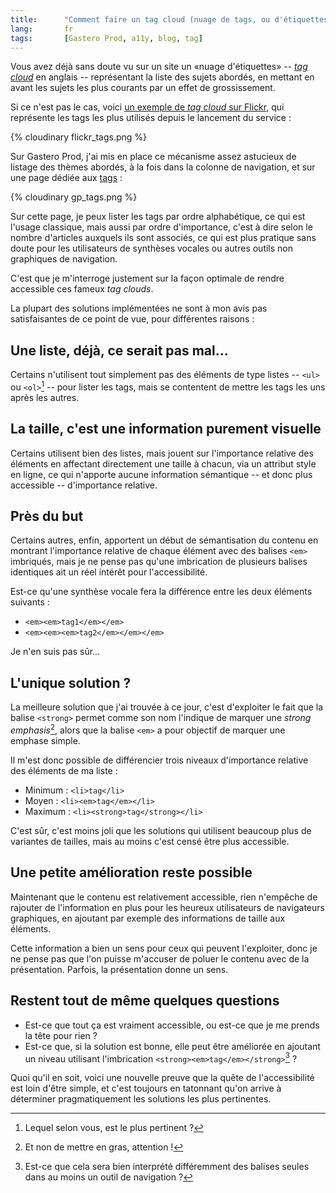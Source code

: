 ```yaml
---
title:      "Comment faire un tag cloud (nuage de tags, ou d'étiquettes) accessible ?"
lang:       fr
tags:       [Gastero Prod, a11y, blog, tag]
---
```


Vous avez déjà sans doute vu sur un site un «nuage d'étiquettes» -- *[tag cloud](http://en.wikipedia.org/wiki/Tag_cloud)* en anglais -- représentant la liste des sujets abordés, en mettant en avant les sujets les plus courants par un effet de grossissement.


Si ce n'est pas le cas, voici [un exemple de *tag cloud* sur Flickr](https://www.flickr.com/photos/tags/), qui représente les tags les plus utilisés depuis le lancement du service :

{% cloudinary flickr_tags.png %}


Sur Gastero Prod, j'ai mis en place ce mécanisme assez astucieux de listage des thèmes abordés, à la fois dans la colonne de navigation, et sur une page dédiée aux [tags](/tags/) :

{% cloudinary gp_tags.png %}


Sur cette page, je peux lister les tags par ordre alphabétique, ce qui est l'usage classique, mais aussi par ordre d'importance, c'est à dire selon le nombre d'articles auxquels ils sont associés, ce qui est plus pratique sans doute pour les utilisateurs de synthèses vocales ou autres outils non graphiques de navigation.

C'est que je m'interroge justement sur la façon optimale de rendre accessible ces fameux *tag clouds*.

La plupart des solutions implémentées ne sont à mon avis pas satisfaisantes de ce point de vue, pour différentes raisons :

## Une liste, déjà, ce serait pas mal...


Certains n'utilisent tout simplement pas des éléments de type listes -- `<ul>` ou `<ol>`[^1] -- pour lister les tags, mais se contentent de mettre les tags les uns après les autres.

## La taille, c'est une information purement visuelle


Certains utilisent bien des listes, mais jouent sur l'importance relative des éléments en affectant directement une taille à chacun, via un attribut style en ligne, ce qui n'apporte aucune information sémantique -- et donc plus accessible -- d'importance relative.

## Près du but


Certains autres, enfin, apportent un début de sémantisation du contenu en montrant l'importance relative de chaque élément avec des balises `<em>` imbriqués, mais je ne pense pas qu'une imbrication de plusieurs balises identiques ait un réel intérêt pour l'accessibilité.

Est-ce qu'une synthèse vocale fera la différence entre les deux éléments suivants :

- `<em><em>tag1</em></em>`
- `<em><em><em>tag2</em></em></em>`

Je n'en suis pas sûr...

## L'unique solution ?


La meilleure solution que j'ai trouvée à ce jour, c'est d'exploiter le fait que la balise `<strong>` permet comme son nom l'indique de marquer une *strong emphasis*[^2], alors que la balise `<em>` a pour objectif de marquer une emphase simple.

Il m'est donc possible de différencier trois niveaux d'importance relative des éléments de ma liste :

- Minimum : `<li>tag</li>`
- Moyen : `<li><em>tag</em></li>`
- Maximum : `<li><strong>tag</strong></li>`

C'est sûr, c'est moins joli que les solutions qui utilisent beaucoup plus de variantes de tailles, mais au moins c'est censé être plus accessible.

## Une petite amélioration reste possible


Maintenant que le contenu est relativement accessible, rien n'empêche de rajouter de l'information en plus pour les heureux utilisateurs de navigateurs graphiques, en ajoutant par exemple des informations de taille aux éléments.

Cette information a bien un sens pour ceux qui peuvent l'exploiter, donc je ne pense pas que l'on puisse m'accuser de poluer le contenu avec de la présentation. Parfois, la présentation donne un sens.

## Restent tout de même quelques questions



- Est-ce que tout ça est vraiment accessible, ou est-ce que je me prends la tête pour rien ?
- Est-ce que, si la solution est bonne, elle peut être améliorée en ajoutant un niveau utilisant l'imbrication `<strong><em>tag</em></strong>`[^3] ?

Quoi qu'il en soit, voici une nouvelle preuve que la quête de l'accessibilité est loin d'être simple, et c'est toujours en tatonnant qu'on arrive à déterminer pragmatiquement les solutions les plus pertinentes.


[^1]: Lequel selon vous, est le plus pertinent ?

[^2]: Et non de mettre en gras, attention !

[^3]: Est-ce que cela sera bien interprété différemment des balises seules dans au moins un outil de navigation ?
